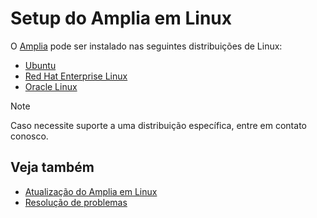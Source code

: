 ﻿# Setup do Amplia em Linux

O [Amplia](../../index.md) pode ser instalado nas seguintes distribuições de Linux:

* [Ubuntu](install-ubuntu.md)
* [Red Hat Enterprise Linux](install-rhel.md)
* [Oracle Linux](install-oracle.md)

> [!NOTE]
> Caso necessite suporte a uma distribuição específica, entre em contato conosco.

## Veja também

* [Atualização do Amplia em Linux](update.md)
* [Resolução de problemas](troubleshoot/index.md)

